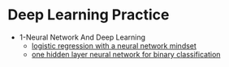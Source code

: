 # Deep Learning Practice

- 1-Neural Network And Deep Learning
  - [logistic regression with a neural network mindset](https://github.com/XuSShuai/deeplearningAI/blob/master/1-NeuralNetwoksAndDeepLearning/week%202/logistic%20regression%20with%20a%20neural%20network%20mindset.ipynb)
  - [one hidden layer neural network for binary classification](https://github.com/XuSShuai/deeplearningAI/blob/master/1-NeuralNetworkAndDeepLearning/week%203/one_hidden_layer_neural_network_for_2_class_classification.ipynb)

